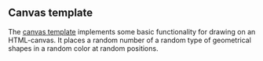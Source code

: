 ## Canvas template

The [canvas template](https://github.com/magpie-ea/CanvasTemplate) implements some basic
functionality for drawing on an HTML-canvas. It places a random number of a random type of
geometrical shapes in a random color at random positions.
